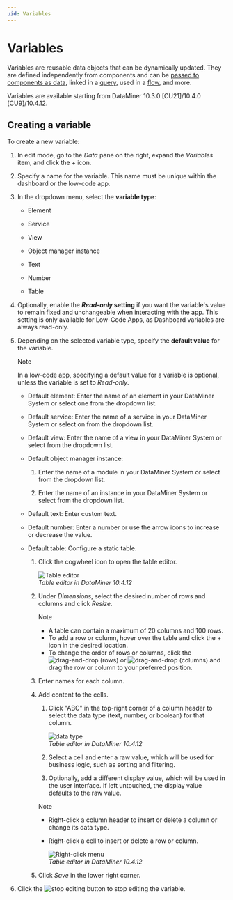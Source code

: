 ```yaml
---
uid: Variables
---
```


# Variables

Variables are reusable data objects that can be dynamically updated. They are defined independently from components and can be [passed to components as data](xref:Adding_data_to_component), linked in a [query](xref:Creating_GQI_query), used in a [flow](xref:Using_flows), and more.

Variables are available starting from DataMiner 10.3.0 [CU21]/10.4.0 [CU9]/10.4.12<!--RN 41039-->.

## Creating a variable

To create a new variable:

1. In edit mode, go to the *Data* pane on the right, expand the *Variables* item, and click the + icon.

1. Specify a name for the variable. This name must be unique within the dashboard or the low-code app.

1. In the dropdown menu, select the **variable type**<!--RN 41063-->:

   - Element

   - Service

   - View

   - Object manager instance

   - Text

   - Number

   - Table <!--RN 41132-->

1. Optionally, enable the ***Read-only* setting** if you want the variable's value to remain fixed and unchangeable when interacting with the app. This setting is only available for Low-Code Apps, as Dashboard variables are always read-only.

1. Depending on the selected variable type, specify the **default value** for the variable.

   > [!NOTE]
   > In a low-code app, specifying a default value for a variable is optional, unless the variable is set to *Read-only*.

   - Default element: Enter the name of an element in your DataMiner System or select one from the dropdown list.

   - Default service: Enter the name of a service in your DataMiner System or select on from the dropdown list.

   - Default view: Enter the name of a view in your DataMiner System or select from the dropdown list.

   - Default object manager instance:

     1. Enter the name of a module in your DataMiner System or select from the dropdown list.

     1. Enter the name of an instance in your DataMiner System or select from the dropdown list.

   - Default text: Enter custom text.

   - Default number: Enter a number or use the arrow icons to increase or decrease the value.

   - Default table: Configure a static table<!--RN 41132-->.

     1. Click the cogwheel icon to open the table editor.

        ![Table editor](~/user-guide/images/Variable_Table.png)<br>*Table editor in DataMiner 10.4.12*

     1. Under *Dimensions*, select the desired number of rows and columns and click *Resize*.

        > [!NOTE]
        >
        > - A table can contain a maximum of 20 columns and 100 rows.
        > - To add a row or column, hover over the table and click the + icon in the desired location.
        > - To change the order of rows or columns, click the ![drag-and-drop (rows)](~/user-guide/images/DragAndDrop.png) or ![drag-and-drop (columns)](~/user-guide/images/DragAndDropColumn.png) and drag the row or column to your preferred position.

     1. Enter names for each column.

     1. Add content to the cells.

        1. Click "ABC" in the top-right corner of a column header to select the data type (text, number, or boolean) for that column.

           ![data type](~/user-guide/images/Variable_DataType_Column.png)<br>*Table editor in DataMiner 10.4.12*

        1. Select a cell and enter a raw value, which will be used for business logic, such as sorting and filtering.

        1. Optionally, add a different display value, which will be used in the user interface. If left untouched, the display value defaults to the raw value.

        > [!NOTE]
        >
        > - Right-click a column header to insert or delete a column or change its data type.
        > - Right-click a cell to insert or delete a row or column.
        >
        >   ![Right-click menu](~/user-guide/images/Variables_Right-click_Menu.png)<br>*Table editor in DataMiner 10.4.12*

     1. Click *Save* in the lower right corner.

1. Click the ![stop editing](~/user-guide/images/Stop_Editing.png) button to stop editing the variable.

